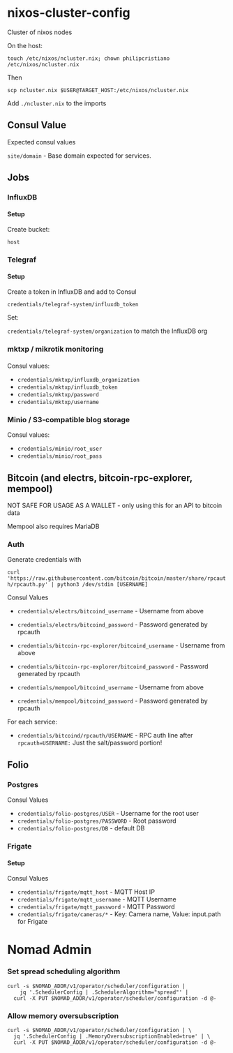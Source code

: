 # nixos-cluster-config
Cluster of nixos nodes

On the host:

`touch /etc/nixos/ncluster.nix; chown philipcristiano /etc/nixos/ncluster.nix`

Then

`scp ncluster.nix $USER@TARGET_HOST:/etc/nixos/ncluster.nix`

Add `./ncluster.nix` to the imports

## Consul Value

Expected consul values

`site/domain` - Base domain expected for services.


## Jobs


### InfluxDB

#### Setup

Create bucket:

`host`

###  Telegraf

#### Setup
Create a token in InfluxDB and add to Consul

`credentials/telegraf-system/influxdb_token`

Set:

`credentials/telegraf-system/organization` to match the InfluxDB org

### mktxp / mikrotik monitoring

####

Consul values:

* `credentials/mktxp/influxdb_organization`
* `credentials/mktxp/influxdb_token`
* `credentials/mktxp/password`
* `credentials/mktxp/username`

### Minio / S3-compatible blog storage

Consul values:

* `credentials/minio/root_user`
* `credentials/minio/root_pass`

## Bitcoin (and electrs, bitcoin-rpc-explorer, mempool)

NOT SAFE FOR USAGE AS A WALLET - only using this for an API to bitcoin data

Mempool also requires MariaDB

### Auth

Generate credentials with

`curl 'https://raw.githubusercontent.com/bitcoin/bitcoin/master/share/rpcauth/rpcauth.py' | python3 /dev/stdin [USERNAME]`



Consul Values

* `credentials/electrs/bitcoind_username` - Username from above
* `credentials/electrs/bitcoind_password` - Password generated by rpcauth

* `credentials/bitcoin-rpc-explorer/bitcoind_username` - Username from above
* `credentials/bitcoin-rpc-explorer/bitcoind_password` - Password generated by rpcauth

* `credentials/mempool/bitcoind_username` - Username from above
* `credentials/mempool/bitcoind_password` - Password generated by rpcauth

For each service:
* `credentials/bitcoind/rpcauth/USERNAME` - RPC auth line after `rpcauth=USERNAME:` Just the salt/password portion!


## Folio

### Postgres

Consul Values

* `credentials/folio-postgres/USER` - Username for the root user
* `credentials/folio-postgres/PASSWORD` - Root password
* `credentials/folio-postgres/DB` - default DB


### Frigate

#### Setup


Consul Values

* `credentials/frigate/mqtt_host` - MQTT Host IP
* `credentials/frigate/mqtt_username` - MQTT Username
* `credentials/frigate/mqtt_password` - MQTT Password
* `credentials/frigate/cameras/*` - Key: Camera name, Value: input.path for Frigate


# Nomad Admin

### Set spread scheduling algorithm

```
curl -s $NOMAD_ADDR/v1/operator/scheduler/configuration |
    jq '.SchedulerConfig | .SchedulerAlgorithm="spread"' |
  curl -X PUT $NOMAD_ADDR/v1/operator/scheduler/configuration -d @-
```

### Allow memory oversubscription

```
curl -s $NOMAD_ADDR/v1/operator/scheduler/configuration | \
  jq '.SchedulerConfig | .MemoryOversubscriptionEnabled=true' | \
  curl -X PUT $NOMAD_ADDR/v1/operator/scheduler/configuration -d @-
```
